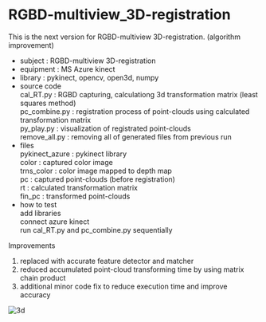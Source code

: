 # RGBD-multiview_3D-registration
This is the next version for RGBD-multiview 3D-registration. (algorithm improvement)

- subject : RGBD-multiview 3D-registration
- equipment : MS Azure kinect
- library : pykinect, opencv, open3d, numpy
- source code\
  cal_RT.py : RGBD capturing, calculationg 3d transformation matrix (least squares method)\
  pc_combine.py : registration process of point-clouds using calculated transformation matrix\
  py_play.py : visualization of registrated point-clouds\
  remove_all.py : removing all of generated files from previous run
- files\
  pykinect_azure : pykinect library\
  color : captured color image\
  trns_color : color image mapped to depth map\
  pc : captured point-clouds (before registration)\
  rt : calculated transformation matrix\
  fin_pc : transformed point-clouds
 - how to test\
  add libraries\
  connect azure kinect\
  run cal_RT.py and pc_combine.py sequentially
  
Improvements
  1. replaced with accurate feature detector and matcher
  2. reduced accumulated point-cloud transforming time by using matrix chain product
  3. additional minor code fix to reduce execution time and improve accuracy

![3d](https://user-images.githubusercontent.com/83062612/212632328-dbfad418-433a-428b-b3c1-f671bba9cddb.PNG)
